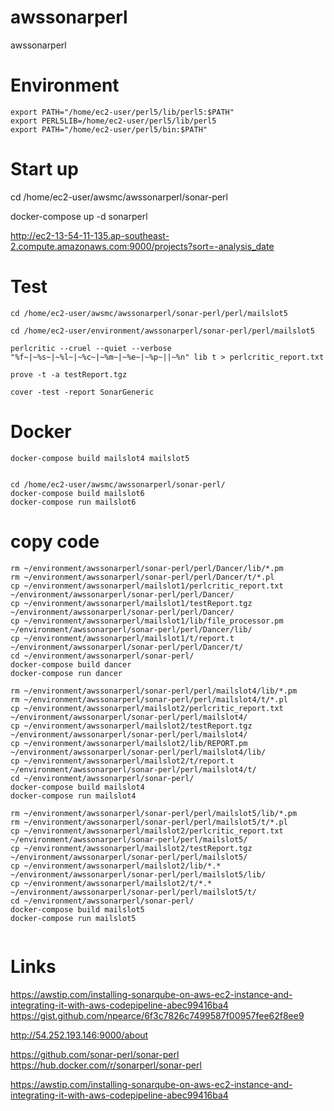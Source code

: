 # awssonarperl
awssonarperl

# Environment

```
export PATH="/home/ec2-user/perl5/lib/perl5:$PATH"
export PERL5LIB=/home/ec2-user/perl5/lib/perl5
export PATH="/home/ec2-user/perl5/bin:$PATH"
```

# Start up


cd /home/ec2-user/awsmc/awssonarperl/sonar-perl

docker-compose up -d sonarperl

http://ec2-13-54-11-135.ap-southeast-2.compute.amazonaws.com:9000/projects?sort=-analysis_date



# Test
```
cd /home/ec2-user/awsmc/awssonarperl/sonar-perl/perl/mailslot5

cd /home/ec2-user/environment/awssonarperl/sonar-perl/perl/mailslot5

perlcritic --cruel --quiet --verbose "%f~|~%s~|~%l~|~%c~|~%m~|~%e~|~%p~||~%n" lib t > perlcritic_report.txt

prove -t -a testReport.tgz

cover -test -report SonarGeneric

```

# Docker

```
docker-compose build mailslot4 mailslot5


cd /home/ec2-user/awsmc/awssonarperl/sonar-perl/
docker-compose build mailslot6
docker-compose run mailslot6

```


# copy code

```
rm ~/environment/awssonarperl/sonar-perl/perl/Dancer/lib/*.pm
rm ~/environment/awssonarperl/sonar-perl/perl/Dancer/t/*.pl
cp ~/environment/awssonarperl/mailslot1/perlcritic_report.txt ~/environment/awssonarperl/sonar-perl/perl/Dancer/
cp ~/environment/awssonarperl/mailslot1/testReport.tgz  ~/environment/awssonarperl/sonar-perl/perl/Dancer/
cp ~/environment/awssonarperl/mailslot1/lib/file_processor.pm ~/environment/awssonarperl/sonar-perl/perl/Dancer/lib/
cp ~/environment/awssonarperl/mailslot1/t/report.t ~/environment/awssonarperl/sonar-perl/perl/Dancer/t/
cd ~/environment/awssonarperl/sonar-perl/
docker-compose build dancer
docker-compose run dancer

rm ~/environment/awssonarperl/sonar-perl/perl/mailslot4/lib/*.pm
rm ~/environment/awssonarperl/sonar-perl/perl/mailslot4/t/*.pl
cp ~/environment/awssonarperl/mailslot2/perlcritic_report.txt ~/environment/awssonarperl/sonar-perl/perl/mailslot4/
cp ~/environment/awssonarperl/mailslot2/testReport.tgz  ~/environment/awssonarperl/sonar-perl/perl/mailslot4/
cp ~/environment/awssonarperl/mailslot2/lib/REPORT.pm ~/environment/awssonarperl/sonar-perl/perl/mailslot4/lib/
cp ~/environment/awssonarperl/mailslot2/t/report.t ~/environment/awssonarperl/sonar-perl/perl/mailslot4/t/
cd ~/environment/awssonarperl/sonar-perl/
docker-compose build mailslot4
docker-compose run mailslot4

rm ~/environment/awssonarperl/sonar-perl/perl/mailslot5/lib/*.pm
rm ~/environment/awssonarperl/sonar-perl/perl/mailslot5/t/*.pl
cp ~/environment/awssonarperl/mailslot2/perlcritic_report.txt ~/environment/awssonarperl/sonar-perl/perl/mailslot5/
cp ~/environment/awssonarperl/mailslot2/testReport.tgz  ~/environment/awssonarperl/sonar-perl/perl/mailslot5/
cp ~/environment/awssonarperl/mailslot2/lib/*.* ~/environment/awssonarperl/sonar-perl/perl/mailslot5/lib/
cp ~/environment/awssonarperl/mailslot2/t/*.* ~/environment/awssonarperl/sonar-perl/perl/mailslot5/t/
cd ~/environment/awssonarperl/sonar-perl/
docker-compose build mailslot5
docker-compose run mailslot5


```


# Links
https://awstip.com/installing-sonarqube-on-aws-ec2-instance-and-integrating-it-with-aws-codepipeline-abec99416ba4
https://gist.github.com/npearce/6f3c7826c7499587f00957fee62f8ee9

http://54.252.193.146:9000/about

https://github.com/sonar-perl/sonar-perl
https://hub.docker.com/r/sonarperl/sonar-perl

https://awstip.com/installing-sonarqube-on-aws-ec2-instance-and-integrating-it-with-aws-codepipeline-abec99416ba4
